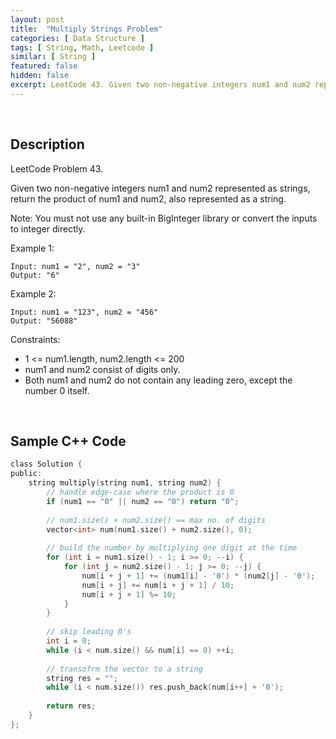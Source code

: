 ```yaml
---
layout: post
title:  "Multiply Strings Problem"
categories: [ Data Structure ]
tags: [ String, Math, Leetcode ]
similar: [ String ]
featured: false
hidden: false
excerpt: LeetCode 43. Given two non-negative integers num1 and num2 represented as strings, return the product of num1 and num2, also represented as a string.
---
```


<br />

## Description

LeetCode Problem 43. 

Given two non-negative integers num1 and num2 represented as strings, return the product of num1 and num2, also represented as a string.

Note: You must not use any built-in BigInteger library or convert the inputs to integer directly.

 

Example 1:
```
Input: num1 = "2", num2 = "3"
Output: "6"
```

Example 2:
```
Input: num1 = "123", num2 = "456"
Output: "56088"
```
 

Constraints:

* 1 <= num1.length, num2.length <= 200
* num1 and num2 consist of digits only.
* Both num1 and num2 do not contain any leading zero, except the number 0 itself.


<br />

## Sample C++ Code


```c
class Solution {
public:
    string multiply(string num1, string num2) {
        // handle edge-case where the product is 0
        if (num1 == "0" || num2 == "0") return "0";
        
        // num1.size() + num2.size() == max no. of digits
        vector<int> num(num1.size() + num2.size(), 0);
        
        // build the number by multiplying one digit at the time
        for (int i = num1.size() - 1; i >= 0; --i) {
            for (int j = num2.size() - 1; j >= 0; --j) {
                num[i + j + 1] += (num1[i] - '0') * (num2[j] - '0');
                num[i + j] += num[i + j + 1] / 10;
                num[i + j + 1] %= 10;
            }
        }
        
        // skip leading 0's
        int i = 0;
        while (i < num.size() && num[i] == 0) ++i;
        
        // transofrm the vector to a string
        string res = "";
        while (i < num.size()) res.push_back(num[i++] + '0');
        
        return res;
    }
};
```
